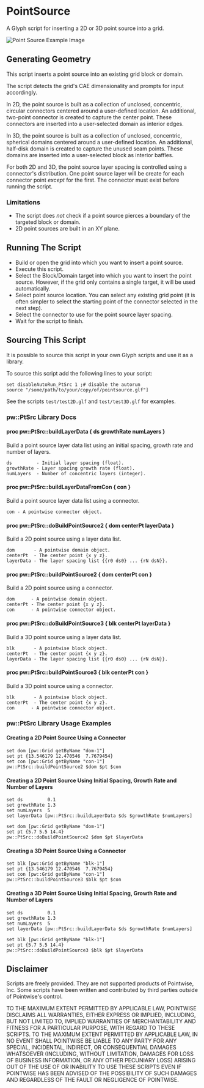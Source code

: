 # PointSource
A Glyph script for inserting a 2D or 3D point source into a grid.

![Point Source Example Image][1]

[1]: https://raw.github.com/pointwise/PointSource/master/ScriptImage.png  "Point Source Example Image"


## Generating Geometry
This script inserts a point source into an existing grid block or domain.

The script detects the grid's CAE dimensionality and prompts for input
accordingly.

In 2D, the point source is built as a collection of unclosed, concentric,
circular connectors centered around a user-defined location. An additional,
two-point connector is created to capture the center point. These connectors are
inserted into a user-selected domain as interior edges.

In 3D, the point source is built as a collection of unclosed, concentric,
spherical domains centered around a user-defined location. An additional,
half-disk domain is created to capture the unused seam points. These domains are
inserted into a user-selected block as interior baffles.

For both 2D and 3D, the point source layer spacing is controlled using a
connector's distribution. One point source layer will be create for each
connector point *except* for the first. The connector must exist before running
the script.

### Limitations
* The script does *not* check if a point source pierces a boundary of the targeted block or domain.
* 2D point sources are built in an XY plane.

## Running The Script

* Build or open the grid into which you want to insert a point source.
* Execute this script.
* Select the Block/Domain target into which you want to insert the point source.
  However, if the grid only contains a single target, it will be used
  automatically.
* Select point source location. You can select any existing grid point (it is
  often simpler to select the starting point of the connector selected in the
  next step).
* Select the connector to use for the point source layer spacing.
* Wait for the script to finish.


## Sourcing This Script

It is possible to source this script in your own Glyph scripts and use it as a library.

To source this script add the following lines to your script:

    set disableAutoRun_PtSrc 1 ;# disable the autorun
    source "/some/path/to/your/copy/of/pointsource.glf"]

See the scripts `test/test2D.glf` and `test/test3D.glf` for examples.


### pw::PtSrc Library Docs

#### proc pw::PtSrc::buildLayerData { ds growthRate numLayers }
Build a point source layer data list using an initial spacing, growth
    rate and number of layers.

    ds         - Initial layer spacing (float).
    growthRate - Layer spacing growth rate (float).
    numLayers  - Number of concentric layers (integer).

#### proc pw::PtSrc::buildLayerDataFromCon { con }
Build a point source layer data list using a connector.

    con - A pointwise connector object.

#### proc pw::PtSrc::doBuildPointSource2 { dom centerPt layerData }
Build a 2D point source using a layer data list.

    dom       - A pointwise domain object.
    centerPt  - The center point {x y z}.
    layerData - The layer spacing list {{r0 ds0} ... {rN dsN}}.

#### proc pw::PtSrc::buildPointSource2 { dom centerPt con }
Build a 2D point source using a connector.

    dom      - A pointwise domain object.
    centerPt - The center point {x y z}.
    con      - A pointwise connector object.

#### proc pw::PtSrc::doBuildPointSource3 { blk centerPt layerData }
Build a 3D point source using a layer data list.

    blk       - A pointwise block object.
    centerPt  - The center point {x y z}.
    layerData - The layer spacing list {{r0 ds0} ... {rN dsN}}.

#### proc pw::PtSrc::buildPointSource3 { blk centerPt con }
Build a 3D point source using a connector.

    blk       - A pointwise block object.
    centerPt  - The center point {x y z}.
    con      - A pointwise connector object.


### pw::PtSrc Library Usage Examples

#### Creating a 2D Point Source Using a Connector
    set dom [pw::Grid getByName "dom-1"]
    set pt {13.546179 12.470546  7.7679454}
    set con [pw::Grid getByName "con-1"]
    pw::PtSrc::buildPointSource2 $dom $pt $con

#### Creating a 2D Point Source Using Initial Spacing, Growth Rate and Number of Layers
    set ds         0.1
    set growthRate 1.3
    set numLayers  5
    set layerData [pw::PtSrc::buildLayerData $ds $growthRate $numLayers]

    set dom [pw::Grid getByName "dom-1"]
    set pt {5.7 5.5 14.4}
    pw::PtSrc::doBuildPointSource2 $dom $pt $layerData

#### Creating a 3D Point Source Using a Connector
    set blk [pw::Grid getByName "blk-1"]
    set pt {13.546179 12.470546  7.7679454}
    set con [pw::Grid getByName "con-1"]
    pw::PtSrc::buildPointSource3 $blk $pt $con

#### Creating a 3D Point Source Using Initial Spacing, Growth Rate and Number of Layers
    set ds         0.1
    set growthRate 1.3
    set numLayers  5
    set layerData [pw::PtSrc::buildLayerData $ds $growthRate $numLayers]

    set blk [pw::Grid getByName "blk-1"]
    set pt {5.7 5.5 14.4}
    pw::PtSrc::doBuildPointSource3 $blk $pt $layerData


## Disclaimer
Scripts are freely provided. They are not supported products of
Pointwise, Inc. Some scripts have been written and contributed by third
parties outside of Pointwise's control.

TO THE MAXIMUM EXTENT PERMITTED BY APPLICABLE LAW, POINTWISE DISCLAIMS
ALL WARRANTIES, EITHER EXPRESS OR IMPLIED, INCLUDING, BUT NOT LIMITED
TO, IMPLIED WARRANTIES OF MERCHANTABILITY AND FITNESS FOR A PARTICULAR
PURPOSE, WITH REGARD TO THESE SCRIPTS. TO THE MAXIMUM EXTENT PERMITTED
BY APPLICABLE LAW, IN NO EVENT SHALL POINTWISE BE LIABLE TO ANY PARTY
FOR ANY SPECIAL, INCIDENTAL, INDIRECT, OR CONSEQUENTIAL DAMAGES
WHATSOEVER (INCLUDING, WITHOUT LIMITATION, DAMAGES FOR LOSS OF BUSINESS
INFORMATION, OR ANY OTHER PECUNIARY LOSS) ARISING OUT OF THE USE OF OR
INABILITY TO USE THESE SCRIPTS EVEN IF POINTWISE HAS BEEN ADVISED OF THE
POSSIBILITY OF SUCH DAMAGES AND REGARDLESS OF THE FAULT OR NEGLIGENCE OF
POINTWISE.
